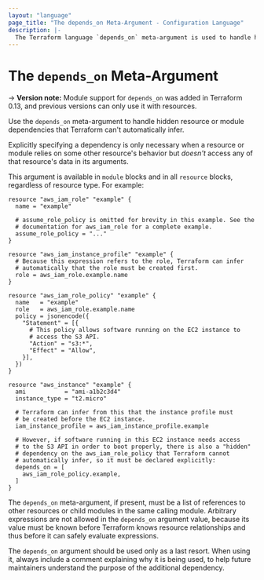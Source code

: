 ```yaml
---
layout: "language"
page_title: "The depends_on Meta-Argument - Configuration Language"
description: |-
  The Terraform language `depends_on` meta-argument is used to handle hidden resource or module dependencies.
---
```


# The `depends_on` Meta-Argument

-> **Version note:** Module support for `depends_on` was added in Terraform 0.13, and
previous versions can only use it with resources.

Use the `depends_on` meta-argument to handle hidden resource or module dependencies that
Terraform can't automatically infer.

Explicitly specifying a dependency is only necessary when a resource or module relies on
some other resource's behavior but _doesn't_ access any of that resource's data
in its arguments.

This argument is available in `module` blocks and in all `resource` blocks,
regardless of resource type. For example:

```hcl
resource "aws_iam_role" "example" {
  name = "example"

  # assume_role_policy is omitted for brevity in this example. See the
  # documentation for aws_iam_role for a complete example.
  assume_role_policy = "..."
}

resource "aws_iam_instance_profile" "example" {
  # Because this expression refers to the role, Terraform can infer
  # automatically that the role must be created first.
  role = aws_iam_role.example.name
}

resource "aws_iam_role_policy" "example" {
  name   = "example"
  role   = aws_iam_role.example.name
  policy = jsonencode({
    "Statement" = [{
      # This policy allows software running on the EC2 instance to
      # access the S3 API.
      "Action" = "s3:*",
      "Effect" = "Allow",
    }],
  })
}

resource "aws_instance" "example" {
  ami           = "ami-a1b2c3d4"
  instance_type = "t2.micro"

  # Terraform can infer from this that the instance profile must
  # be created before the EC2 instance.
  iam_instance_profile = aws_iam_instance_profile.example

  # However, if software running in this EC2 instance needs access
  # to the S3 API in order to boot properly, there is also a "hidden"
  # dependency on the aws_iam_role_policy that Terraform cannot
  # automatically infer, so it must be declared explicitly:
  depends_on = [
    aws_iam_role_policy.example,
  ]
}
```

The `depends_on` meta-argument, if present, must be a list of references
to other resources or child modules in the same calling module.
Arbitrary expressions are not allowed in the `depends_on` argument value,
because its value must be known before Terraform knows resource relationships
and thus before it can safely evaluate expressions.

The `depends_on` argument should be used only as a last resort. When using it,
always include a comment explaining why it is being used, to help future
maintainers understand the purpose of the additional dependency.

